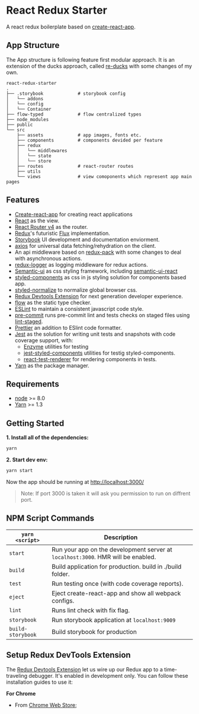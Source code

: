 # React Redux Starter

A react redux boilerplate based on [create-react-app](https://github.com/facebook/create-react-app).

## App Structure

The App structure is following feature first modular approach.
It is an extension of the ducks approach, called [re-ducks](https://github.com/alexnm/re-ducks) with some changes of my own.

```
react-redux-starter
.
├── .storybook             # storybook config
│   └── addons
│   └── config
│   └── Container
├── flow-typed             # flow centralized types
├── node_modules
├── public
└── src
    ├── assets             # app images, fonts etc.
    ├── components         # components devided per feature
    ├── redux
    │   └── middlewares
    │   └── state
    │   └── store
    ├── routes             # react-router routes
    ├── utils
    └── views              # view comoponents which represent app main pages
```

## Features

+ [Create-react-app](https://github.com/facebook/create-react-app) for creating react applications
+ [React](https://facebook.github.io/react/) as the view.
+ [React Router v4](https://reacttraining.com/react-router/) as the router.
+ [Redux](https://github.com/reactjs/redux)'s futuristic [Flux](https://facebook.github.io/react/blog/2014/05/06/flux.html) implementation.
+ [Storybook](https://storybook.js.org/) UI development and documentation enviorment.
+ [axios](https://github.com/mzabriskie/axios) for universal data fetching/rehydration on the client.
+ An api middleware based on [redux-pack](https://github.com/lelandrichardson/redux-pack) with some changes to deal with asynchronous actions.
+ [redux-logger](https://github.com/evgenyrodionov/redux-logger) as logging middleware for redux actions.
+ [Semantic-ui](https://semantic-ui.com/) as css styling framework, including [semantic-ui-react](https://react.semantic-ui.com/introduction)
+ [styled-components](https://github.com/styled-components/styled-components) as css in js styling solution for components based app.
+ [styled-normalize](https://github.com/sergeysova/styled-normalize) to normalize global browser css.
+ [Redux Devtools Extension](https://github.com/zalmoxisus/redux-devtools-extension) for next generation developer experience.
+ [flow](https://github.com/facebook/flow) as the static type checker.
+ [ESLint](http://eslint.org/) to maintain a consistent javascript code style.
+ [pre-commit](https://github.com/observing/pre-commit) runs pre-commit lint and tests checks on staged files using [lint-staged](https://github.com/okonet/lint-staged).
+ [Prettier](https://github.com/prettier/prettier) an addition to ESlint code formatter.
+ [Jest](https://facebook.github.io/jest/) as the solution for writing unit tests and snapshots with code coverage support, with: 
  - [Enzyme](https://github.com/airbnb/enzyme) utilities for testing 
  - [jest-styled-components](https://github.com/styled-components/jest-styled-components) utilities for testig styled-components.
  - [react-test-renderer](https://github.com/facebook/react/tree/master/packages/react-test-renderer) for rendering components in tests.
+ [Yarn](https://yarnpkg.com/lang/en/) as the package manager.

## Requirements

* [node](https://nodejs.org/en/) >= 8.0
* [Yarn](https://yarnpkg.com/en/) >= 1.3

## Getting Started

**1. Install all of the dependencies:**

```bash
yarn
```

**2. Start dev env:**

```bash
yarn start 
```
Now the app should be running at [http://localhost:3000/](http://localhost:3000/)

> Note: If port 3000 is taken it will ask you permission to run on diffrent port.

## NPM Script Commands

| `yarn <script>`    | Description                                                                                |
| ------------------ | ------------------------------------------------------------------------------------------ |
| `start`            | Run your app on the development server at `localhost:3000`. HMR will be enabled.           |
| `build`            | Build application for production. build in ./build folder.                     |
| `test`             | Run testing once (with code coverage reports).                                             |
| `eject`             | Eject create-react-app and show all webpack configs.                                             |
| `lint`             | Runs lint check with fix flag.                                             |
| `storybook`             | Run storybook application at `localhost:9009`                                             |
| `build-storybook`             | Build storybook for production                                             |

## Setup Redux DevTools Extension

The [Redux Devtools Extension](https://github.com/zalmoxisus/redux-devtools-extension) let us wire up our Redux app to a time-traveling debugger. It's enabled in development only. You can follow these installation guides to use it:

**For Chrome**

* From [Chrome Web Store](https://chrome.google.com/webstore/detail/redux-devtools/lmhkpmbekcpmknklioeibfkpmmfibljd);
